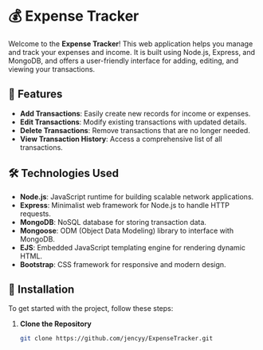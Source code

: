 # 💰 Expense Tracker

Welcome to the **Expense Tracker**! This web application helps you manage and track your expenses and income.
It is built using Node.js, Express, and MongoDB, and offers a user-friendly interface for adding, editing, and viewing your transactions.

## 🚀 Features

- **Add Transactions**: Easily create new records for income or expenses.
- **Edit Transactions**: Modify existing transactions with updated details.
- **Delete Transactions**: Remove transactions that are no longer needed.
- **View Transaction History**: Access a comprehensive list of all transactions.

## 🛠️ Technologies Used

- **Node.js**: JavaScript runtime for building scalable network applications.
- **Express**: Minimalist web framework for Node.js to handle HTTP requests.
- **MongoDB**: NoSQL database for storing transaction data.
- **Mongoose**: ODM (Object Data Modeling) library to interface with MongoDB.
- **EJS**: Embedded JavaScript templating engine for rendering dynamic HTML.
- **Bootstrap**: CSS framework for responsive and modern design.

## 🧩 Installation

To get started with the project, follow these steps:

1. **Clone the Repository**

   ```bash
   git clone https://github.com/jencyy/ExpenseTracker.git
